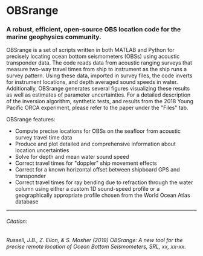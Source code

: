 # OBSrange
### A robust, efficient, open-source OBS location code for the marine geophysics community.

OBSrange is a set of scripts written in both MATLAB and Python for precisely locating ocean bottom seismometers (OBSs) using acoustic transponder data. The code reads data from acoustic ranging surveys that measure two-way travel times from ship to instrument as the ship runs a survey pattern. Using these data, imported in survey files, the code inverts for instrument locations, and depth averaged sound speeds in water. Additionally, OBSrange generates several figures visualizing these results as well as estimates of parameter uncertainties. For a detailed description of the inversion algorithm, synthetic tests, and results from the 2018 Young Pacific ORCA experiment, please refer to the paper under the "Files" tab.

OBSrange features:
* Compute precise locations for OBSs on the seafloor from acoustic survey travel time data
* Produce and plot detailed and comprehensive information about location uncertainties
* Solve for depth and mean water sound speed
* Correct travel times for "doppler" ship movement effects
* Correct for a known horizontal offset between shipboard GPS and transponder
* Correct travel times for ray bending due to refraction through the water column using either a custom 1D sound-speed profile or a geographically appropriate profile chosen from the World Ocean Atlas database

-------
###### Citation:

###### Russell, J.B., Z. Eilon, & S. Mosher (2019) OBSrange: A new tool for the precise remote location of Ocean Bottom Seismometers, SRL, xx, xx-xx.